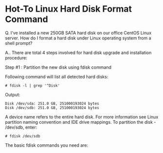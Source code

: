 # Hot-To Linux Hard Disk Format Command

Q. I've installed a new 250GB SATA hard disk on our office CentOS Linux server. How do I format a hard disk under Linux operating system from a shell prompt?

A.. There are total 4 steps involved for hard disk upgrade and installation procedure:

Step #1 : Partition the new disk using fdisk command

Following command will list all detected hard disks:
```
# fdisk -l | grep '^Disk'
```
Output:
```
Disk /dev/sda: 251.0 GB, 251000193024 bytes
Disk /dev/sdb: 251.0 GB, 251000193024 bytes
```
A device name refers to the entire hard disk. For more information see Linux partition naming convention and IDE drive mappings.
To partition the disk - /dev/sdb, enter:
```
# fdisk /dev/sdb
```
The basic fdisk commands you need are:
